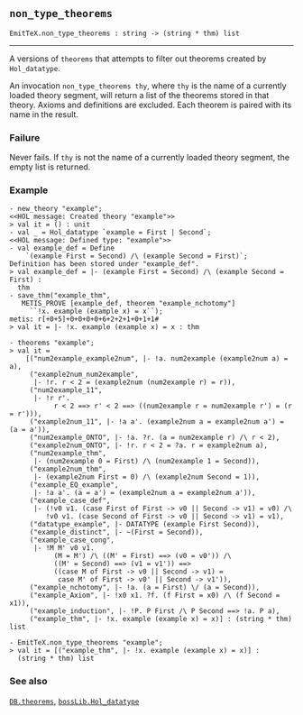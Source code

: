 ## `non_type_theorems`

``` hol4
EmitTeX.non_type_theorems : string -> (string * thm) list
```

------------------------------------------------------------------------

A versions of `theorems` that attempts to filter out theorems created by
`Hol_datatype`.

An invocation `non_type_theorems thy`, where `thy` is the name of a
currently loaded theory segment, will return a list of the theorems
stored in that theory. Axioms and definitions are excluded. Each theorem
is paired with its name in the result.

### Failure

Never fails. If `thy` is not the name of a currently loaded theory
segment, the empty list is returned.

### Example

``` hol4
- new_theory "example";
<<HOL message: Created theory "example">>
> val it = () : unit
- val _ = Hol_datatype `example = First | Second`;
<<HOL message: Defined type: "example">>
- val example_def = Define
    `(example First = Second) /\ (example Second = First)`;
Definition has been stored under "example_def".
> val example_def = |- (example First = Second) /\ (example Second = First) :
  thm
- save_thm("example_thm",
   METIS_PROVE [example_def, theorem "example_nchotomy"]
     ``!x. example (example x) = x``);
metis: r[+0+5]+0+0+0+0+6+2+2+1+0+1+1#
> val it = |- !x. example (example x) = x : thm

- theorems "example";
> val it =
    [("num2example_example2num", |- !a. num2example (example2num a) = a),
     ("example2num_num2example",
      |- !r. r < 2 = (example2num (num2example r) = r)),
     ("num2example_11",
      |- !r r'.
           r < 2 ==> r' < 2 ==> ((num2example r = num2example r') = (r = r'))),
     ("example2num_11", |- !a a'. (example2num a = example2num a') = (a = a')),
     ("num2example_ONTO", |- !a. ?r. (a = num2example r) /\ r < 2),
     ("example2num_ONTO", |- !r. r < 2 = ?a. r = example2num a),
     ("num2example_thm",
      |- (num2example 0 = First) /\ (num2example 1 = Second)),
     ("example2num_thm",
      |- (example2num First = 0) /\ (example2num Second = 1)),
     ("example_EQ_example",
      |- !a a'. (a = a') = (example2num a = example2num a')),
     ("example_case_def",
      |- (!v0 v1. (case First of First -> v0 || Second -> v1) = v0) /\
         !v0 v1. (case Second of First -> v0 || Second -> v1) = v1),
     ("datatype_example", |- DATATYPE (example First Second)),
     ("example_distinct", |- ~(First = Second)),
     ("example_case_cong",
      |- !M M' v0 v1.
           (M = M') /\ ((M' = First) ==> (v0 = v0')) /\
           ((M' = Second) ==> (v1 = v1')) ==>
           ((case M of First -> v0 || Second -> v1) =
            case M' of First -> v0' || Second -> v1')),
     ("example_nchotomy", |- !a. (a = First) \/ (a = Second)),
     ("example_Axiom", |- !x0 x1. ?f. (f First = x0) /\ (f Second = x1)),
     ("example_induction", |- !P. P First /\ P Second ==> !a. P a),
     ("example_thm", |- !x. example (example x) = x)] : (string * thm) list

- EmitTeX.non_type_theorems "example";
> val it = [("example_thm", |- !x. example (example x) = x)] :
  (string * thm) list
```

### See also

[`DB.theorems`](#DB.theorems),
[`bossLib.Hol_datatype`](#bossLib.Hol_datatype)

